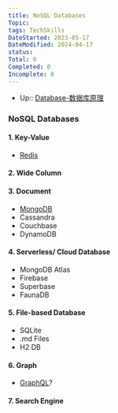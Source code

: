 ```yaml
---
title: NoSQL Databases
Topic: 
tags: TechSkills
DateStarted: 2023-05-17
DateModified: 2024-04-17
status: 
Total: 0
Completed: 0
Incomplete: 0
---
```


- Up:: [Database-数据库原理](Database-数据库原理)

### NoSQL Databases

#### 1. Key-Value

- [Redis](Redis.md)

#### 2. Wide Column

#### 3. Document

- [MongoDB](MongoDB.md)
- Cassandra
- Couchbase
- DynamoDB

#### 4. Serverless/ Cloud Database

- MongoDB Atlas
- Firebase
- Superbase
- FaunaDB

#### 5. File-based Database

- SQLite
- .md Files
- H2 DB

#### 6. Graph

- [GraphQL](GraphQL.md)?

#### 7. Search Engine
